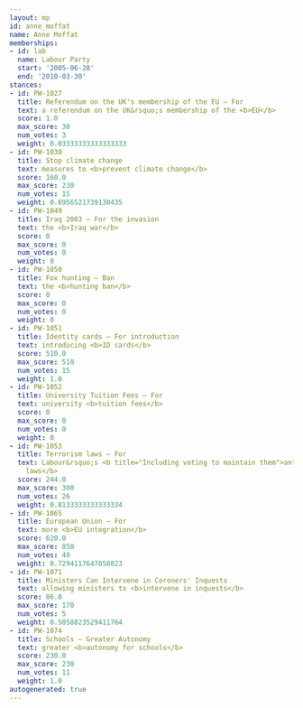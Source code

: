 ```yaml
---
layout: mp
id: anne_moffat
name: Anne Moffat
memberships:
- id: lab
  name: Labour Party
  start: '2005-06-28'
  end: '2010-03-30'
stances:
- id: PW-1027
  title: Referendum on the UK's membership of the EU — For
  text: a referendum on the UK&rsquo;s membership of the <b>EU</b>
  score: 1.0
  max_score: 30
  num_votes: 3
  weight: 0.03333333333333333
- id: PW-1030
  title: Stop climate change
  text: measures to <b>prevent climate change</b>
  score: 160.0
  max_score: 230
  num_votes: 15
  weight: 0.6956521739130435
- id: PW-1049
  title: Iraq 2003 — For the invasion
  text: the <b>Iraq war</b>
  score: 0
  max_score: 0
  num_votes: 0
  weight: 0
- id: PW-1050
  title: Fox hunting — Ban
  text: the <b>hunting ban</b>
  score: 0
  max_score: 0
  num_votes: 0
  weight: 0
- id: PW-1051
  title: Identity cards — For introduction
  text: introducing <b>ID cards</b>
  score: 510.0
  max_score: 510
  num_votes: 15
  weight: 1.0
- id: PW-1052
  title: University Tuition Fees — For
  text: university <b>tuition fees</b>
  score: 0
  max_score: 0
  num_votes: 0
  weight: 0
- id: PW-1053
  title: Terrorism laws — For
  text: Labour&rsquo;s <b title="Including voting to maintain them">anti-terrorism
    laws</b>
  score: 244.0
  max_score: 300
  num_votes: 26
  weight: 0.8133333333333334
- id: PW-1065
  title: European Union — For
  text: more <b>EU integration</b>
  score: 620.0
  max_score: 850
  num_votes: 49
  weight: 0.7294117647058823
- id: PW-1071
  title: Ministers Can Intervene in Coroners' Inquests
  text: allowing ministers to <b>intervene in inquests</b>
  score: 86.0
  max_score: 170
  num_votes: 5
  weight: 0.5058823529411764
- id: PW-1074
  title: Schools — Greater Autonomy
  text: greater <b>autonomy for schools</b>
  score: 230.0
  max_score: 230
  num_votes: 11
  weight: 1.0
autogenerated: true
---
```

